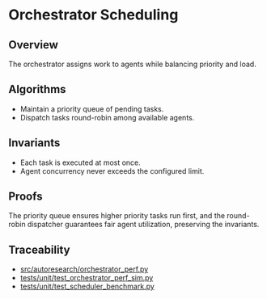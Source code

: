 # Orchestrator Scheduling

## Overview
The orchestrator assigns work to agents while balancing priority and load.

## Algorithms
- Maintain a priority queue of pending tasks.
- Dispatch tasks round-robin among available agents.

## Invariants
- Each task is executed at most once.
- Agent concurrency never exceeds the configured limit.

## Proofs
The priority queue ensures higher priority tasks run first, and the round-
robin dispatcher guarantees fair agent utilization, preserving the
invariants.

## Traceability
- [src/autoresearch/orchestrator_perf.py][m1]
- [tests/unit/test_orchestrator_perf_sim.py][t1]
- [tests/unit/test_scheduler_benchmark.py][t2]

[m1]: ../../src/autoresearch/orchestrator_perf.py
[t1]: ../../tests/unit/test_orchestrator_perf_sim.py
[t2]: ../../tests/unit/test_scheduler_benchmark.py

